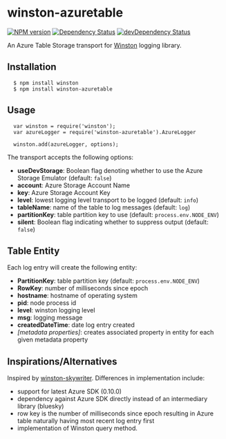 winston-azuretable
==================

[![NPM version](https://badge.fury.io/js/winston-azuretable.svg)](http://badge.fury.io/js/winston-azuretable)
[![Dependency Status](https://david-dm.org/jpoon/winston-azuretable.svg)](https://david-dm.org/jpoon/winston-azuretable)
[![devDependency Status](https://david-dm.org/jpoon/winston-azuretable/dev-status.svg)](https://david-dm.org/jpoon/winston-azuretable#info=devDependencies)

An Azure Table Storage transport for [Winston](https://github.com/flatiron/winston) logging library.

Installation
------------

```
  $ npm install winston
  $ npm install winston-azuretable
```

Usage
-----
```
  var winston = require('winston');
  var azureLogger = require('winston-azuretable').AzureLogger

  winston.add(azureLogger, options);
```

The transport accepts the following options:

* **useDevStorage**: Boolean flag denoting whether to use the Azure Storage Emulator (default: `false`)
* **account**: Azure Storage Account Name
* **key**: Azure Storage Account Key
* **level**: lowest logging level transport to be logged (default: `info`)
* **tableName**: name of the table to log messages (default: `log`)
* **partitionKey**: table partition key to use (default: `process.env.NODE_ENV`)
* **silent**: Boolean flag indicating whether to suppress output (default: `false`)

Table Entity
------------
Each log entry will create the following entity:

* **PartitionKey**: table partition key (default: `process.env.NODE_ENV`)
* **RowKey**: number of milliseconds since epoch
* **hostname**: hostname of operating system
* **pid**: node process id
* **level**: winston logging level
* **msg**: logging message
* **createdDateTime**: date log entry created
* *[metadata properties]*: creates associated property in entity for each given metadata property


Inspirations/Alternatives
-------------------------
Inspired by [winston-skywriter](https://github.com/pofallon/winston-skywriter/). Differences in implementation include: 

* support for latest Azure SDK (0.10.0)
* dependency against Azure SDK directly instead of an intermediary library (bluesky)
* row key is the number of milliseconds since epoch resulting in Azure table naturally having most recent log entry first
* implementation of Winston query method.
